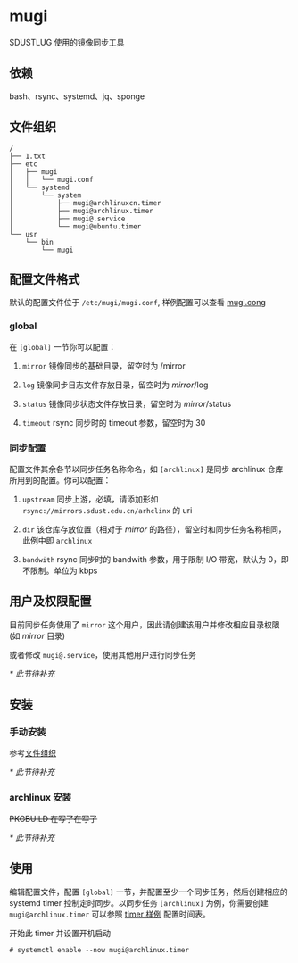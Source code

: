 # mugi  

SDUSTLUG 使用的镜像同步工具

## 依赖

bash、rsync、systemd、jq、sponge

## 文件组织

```
/
├── 1.txt
├── etc
│   ├── mugi
│   │   └── mugi.conf
│   └── systemd
│       └── system
│           ├── mugi@archlinuxcn.timer
│           ├── mugi@archlinux.timer
│           ├── mugi@.service
│           └── mugi@ubuntu.timer
└── usr
    └── bin
        └── mugi

```

## 配置文件格式

默认的配置文件位于 `/etc/mugi/mugi.conf`, 样例配置可以查看 [mugi.cong](./mugi.conf)

### global

在 `[global]` 一节你可以配置：

1. `mirror` 镜像同步的基础目录，留空时为 /mirror

2. `log` 镜像同步日志文件存放目录，留空时为 _mirror_/log

3. `status` 镜像同步状态文件存放目录，留空时为 _mirror_/status

4. `timeout` rsync 同步时的 timeout 参数，留空时为 30

### 同步配置

配置文件其余各节以同步任务名称命名，如 `[archlinux]` 是同步 archlinux 仓库所用到的配置。你可以配置：

1. `upstream` 同步上游，必填，请添加形如 `rsync://mirrors.sdust.edu.cn/arhclinx` 的 uri

2. `dir` 该仓库存放位置（相对于 _mirror_ 的路径），留空时和同步任务名称相同，此例中即 `archlinux`

3. `bandwith` rsync 同步时的 bandwith 参数，用于限制 I/O 带宽，默认为 0，即不限制。单位为 kbps

## 用户及权限配置

目前同步任务使用了 `mirror` 这个用户，因此请创建该用户并修改相应目录权限 (如 _mirror_ 目录)

或者修改 `mugi@.service`，使用其他用户进行同步任务

_* 此节待补充_

## 安装

### 手动安装

参考[文件组织](##文件组织)

_* 此节待补充_

### archlinux 安装

~~PKGBUILD 在写了在写了~~

_* 此节待补充_

## 使用

编辑配置文件，配置 `[global]` 一节，并配置至少一个同步任务，然后创建相应的 systemd timer 控制定时同步。以同步任务 `[archlinux]` 为例，你需要创建 `mugi@archlinux.timer` 可以参照 [timer 样例](./systemd/mugi@archlinux.timer) 配置时间表。

开始此 timer 并设置开机启动

```shell
# systemctl enable --now mugi@archlinux.timer
```
